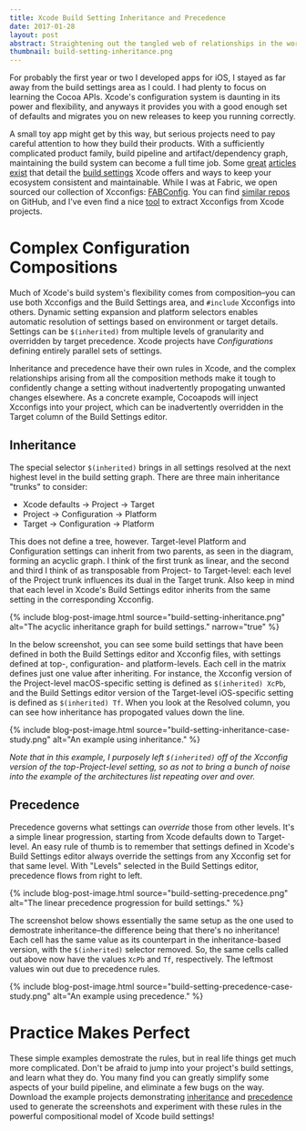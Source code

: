 ```yaml
---
title: Xcode Build Setting Inheritance and Precedence
date: 2017-01-28
layout: post
abstract: Straightening out the tangled web of relationships in the world of Xcode build configuration.
thumbnail: build-setting-inheritance.png
---
```


For probably the first year or two I developed apps for iOS, I stayed as far away from the build settings area as I could. I had plenty to focus on learning the Cocoa APIs. Xcode's configuration system is daunting in its power and flexibility, and anyways it provides you with a good enough set of defaults and migrates you on new releases to keep you running correctly.

A small toy app might get by this way, but serious projects need to pay careful attention to how they build their products. With a sufficiently complicated product family, build pipeline and artifact/dependency graph, maintaining the build system can become a full time job. Some [great](http://szulctomasz.com/2015/11/14/xcode-xcconfig-files-for-maintaining-targets-configurations.html) [articles](https://pewpewthespells.com/blog/xcconfig_guide.html) [exist](http://www.jontolof.com/cocoa/using-xcconfig-files-for-you-xcode-project/) that detail the [build settings](https://pewpewthespells.com/blog/buildsettings.html) Xcode offers and ways to keep your ecosystem consistent and maintainable. While I was at Fabric, we open sourced our collection of Xcconfigs: [FABConfig](https://github.com/twitter-fabric/FABConfig). You can find [similar repos](https://github.com/jspahrsummers/xcconfigs) on GitHub, and I've even find a nice [tool](https://jamesdempsey.net/2015/01/31/generating-xcode-build-configuration-files-with-buildsettingextractor-xcodeproj-to-xcconfig/) to extract Xcconfigs from Xcode projects.

# Complex Configuration Compositions

Much of Xcode's build system's flexibility comes from composition–you can use both Xcconfigs and the Build Settings area, and `#include` Xcconfigs into others. Dynamic setting expansion and platform selectors enables automatic resolution of settings based on environment or target details. Settings can be `$(inherited)` from multiple levels of granularity and overridden by target precedence. Xcode projects have _Configurations_ defining entirely parallel sets of settings. 

Inheritance and precedence have their own rules in Xcode, and the complex relationships arising from all the composition methods make it tough to confidently change a setting without inadvertently propogating unwanted changes elsewhere. As a concrete example, Cocoapods will inject Xcconfigs into your project, which can be inadvertently overridden in the Target column of the Build Settings editor. 

## Inheritance

The special selector `$(inherited)` brings in all settings resolved at the next highest level in the build setting graph. There are three main inheritance "trunks" to consider:

- Xcode defaults -> Project -> Target
- Project -> Configuration -> Platform
- Target -> Configuration -> Platform

This does not define a tree, however. Target-level Platform and Configuration settings can inherit from two parents, as seen in the diagram, forming an acyclic graph. I think of the first trunk as linear, and the second and third I think of as transposable from Project- to Target-level: each level of the Project trunk influences its dual in the Target trunk. Also keep in mind that each level in Xcode's Build Settings editor inherits from the same setting in the corresponding Xcconfig.

{% include 
	blog-post-image.html 
	source="build-setting-inheritance.png" 
	alt="The acyclic inheritance graph for build settings."
	narrow="true" %}

In the below screenshot, you can see some build settings that have been defined in both the Build Settings editor and Xcconfig files, with settings defined at top-, configuration- and platform-levels. Each cell in the matrix defines just one value after inheriting. For instance, the Xcconfig version of the Project-level macOS-specific setting is defined as `$(inherited) XcPb`, and the Build Settings editor version of the Target-level iOS-specific setting is defined as `$(inherited) Tf`. When you look at the Resolved column, you can see how inheritance has propogated values down the line.

{% include 
	blog-post-image.html 
	source="build-setting-inheritance-case-study.png" 
	alt="An example using inheritance." %}

_Note that in this example, I purposely left `$(inherited)` off of the Xcconfig version of the top-Project-level setting, so as not to bring a bunch of noise into the example of the architectures list repeating over and over._

## Precedence

Precedence governs what settings can _override_ those from other levels. It's a simple linear progression, starting from Xcode defaults down to Target-level. An easy rule of thumb is to remember that settings defined in Xcode's Build Settings editor always override the settings from any Xcconfig set for that same level. With "Levels" selected in the Build Settings editor, precedence flows from right to left.

{% include 
	blog-post-image.html 
	source="build-setting-precedence.png" 
	alt="The linear precedence progression for build settings." %}

The screenshot below shows essentially the same setup as the one used to demostrate inheritance–the difference being that there's no inheritance! Each cell has the same value as its counterpart in the inheritance-based version, with the `$(inherited)` selector removed. So, the same cells called out above now have the values `XcPb` and `Tf`, respectively. The leftmost values win out due to precedence rules.

{% include 
	blog-post-image.html 
	source="build-setting-precedence-case-study.png" 
	alt="An example using precedence." %}

# Practice Makes Perfect

These simple examples demostrate the rules, but in real life things get much more complicated. Don't be afraid to jump into your project's build settings, and learn what they do. You many find you can greatly simplify some aspects of your build pipeline, and eliminate a few bugs on the way. Download the example projects demonstrating [inheritance](/blog/xcodeproj/2017-01-28-xcode-build-setting-inheritance-and-precedence/build-setting-inheritance-demo.zip) and [precedence](/blog/xcodeproj/2017-01-28-xcode-build-setting-inheritance-and-precedence/build-setting-precedence-demo.zip) used to generate the screenshots and experiment with these rules in the powerful compositional model of Xcode build settings!